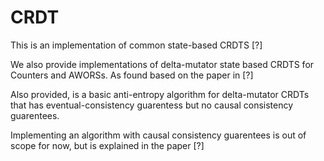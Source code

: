 # CRDT

This is an implementation of common state-based CRDTS [?]

We also provide implementations of delta-mutator state based CRDTS for Counters and AWORSs.  As found based on the paper in [?]

Also provided, is a basic anti-entropy algorithm for delta-mutator CRDTs that has eventual-consistency guarentess
but no causal consistency guarentees.

Implementing an algorithm with causal consistency guarentees is out of scope for now, but is explained in the paper [?]
